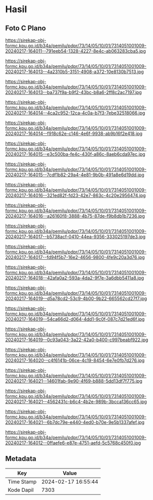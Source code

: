 # Hasil

## Foto C Plano

https://sirekap-obj-formc.kpu.go.id/b34a/pemilu/pdpr/73/14/05/10/01/7314051001009-20240217-164011--791eeb54-1328-4227-8e4c-ab063283cba5.jpg

https://sirekap-obj-formc.kpu.go.id/b34a/pemilu/pdpr/73/14/05/10/01/7314051001009-20240217-164013--4a2310b5-3151-4908-a372-10e8130b7513.jpg

https://sirekap-obj-formc.kpu.go.id/b34a/pemilu/pdpr/73/14/05/10/01/7314051001009-20240217-164013--ba737f9a-b9f2-43bc-b8a6-2ff8c2ac7197.jpg

https://sirekap-obj-formc.kpu.go.id/b34a/pemilu/pdpr/73/14/05/10/01/7314051001009-20240217-164014--4ca2c952-12ca-4c0a-b7f3-7ebe32518066.jpg

https://sirekap-obj-formc.kpu.go.id/b34a/pemilu/pdpr/73/14/05/10/01/7314051001009-20240217-164014--f918c62e-c146-4e6f-9938-ab9b16f2e418.jpg

https://sirekap-obj-formc.kpu.go.id/b34a/pemilu/pdpr/73/14/05/10/01/7314051001009-20240217-164015--e3c500ba-fe4c-430f-a86c-8aeb6cda97ec.jpg

https://sirekap-obj-formc.kpu.go.id/b34a/pemilu/pdpr/73/14/05/10/01/7314051001009-20240217-164015--7cdf1b82-29a4-4e81-9b0b-491a8e6d19dd.jpg

https://sirekap-obj-formc.kpu.go.id/b34a/pemilu/pdpr/73/14/05/10/01/7314051001009-20240217-164016--321ed82f-fd23-42e7-863c-4c20e2956474.jpg

https://sirekap-obj-formc.kpu.go.id/b34a/pemilu/pdpr/73/14/05/10/01/7314051001009-20240217-164016--a26160f8-3888-4b75-87de-f9b8db1b7236.jpg

https://sirekap-obj-formc.kpu.go.id/b34a/pemilu/pdpr/73/14/05/10/01/7314051001009-20240217-164017--b5738acf-0410-44ea-9356-333025197de3.jpg

https://sirekap-obj-formc.kpu.go.id/b34a/pemilu/pdpr/73/14/05/10/01/7314051001009-20240217-164017--fd94f5b7-16e2-4656-9800-4fe9c20a3d76.jpg

https://sirekap-obj-formc.kpu.go.id/b34a/pemilu/pdpr/73/14/05/10/01/7314051001009-20240217-164018--42afa0a2-593a-4da2-9f7e-3a6dbb5411a8.jpg

https://sirekap-obj-formc.kpu.go.id/b34a/pemilu/pdpr/73/14/05/10/01/7314051001009-20240217-164019--d5a78cd2-53c9-4b00-9b22-665562cd27f7.jpg

https://sirekap-obj-formc.kpu.go.id/b34a/pemilu/pdpr/73/14/05/10/01/7314051001009-20240217-164019--54ca66d2-d064-4dd1-9c0f-087c7d21ed6f.jpg

https://sirekap-obj-formc.kpu.go.id/b34a/pemilu/pdpr/73/14/05/10/01/7314051001009-20240217-164019--0c93a043-3a22-42a0-b400-c997beabf922.jpg

https://sirekap-obj-formc.kpu.go.id/b34a/pemilu/pdpr/73/14/05/10/01/7314051001009-20240217-164020--c4f6141b-06ce-4c19-8454-6e7e0fb7d276.jpg

https://sirekap-obj-formc.kpu.go.id/b34a/pemilu/pdpr/73/14/05/10/01/7314051001009-20240217-164021--14601fab-9e90-4f69-b888-5dd13df7f775.jpg

https://sirekap-obj-formc.kpu.go.id/b34a/pemilu/pdpr/73/14/05/10/01/7314051001009-20240217-164021--4562431c-b6c4-4b2e-989b-3bcca136cc65.jpg

https://sirekap-obj-formc.kpu.go.id/b34a/pemilu/pdpr/73/14/05/10/01/7314051001009-20240217-164021--6b7dc79e-e440-4ed0-b70e-9e5b1337afef.jpg

https://sirekap-obj-formc.kpu.go.id/b34a/pemilu/pdpr/73/14/05/10/01/7314051001009-20240217-164012--0ffaefe6-e87e-4751-aefd-5c5768c450f0.jpg


## Metadata

| Key        | Value               |
| ---------- | ------------------- |
| Time Stamp | 2024-02-17 16:55:44 |
| Kode Dapil | 7303                |



